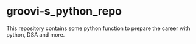 # groovi-s_python_repo
This repository contains some python function to prepare the career with python, DSA and more.
